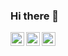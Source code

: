 
### Hi there 👋

<a target="_blank" href="https://www.linkedin.com/in/miguel-araujo-462303177/">
  <img align="left" alt="LinkdeIN" width="22px" src="https://cdn.jsdelivr.net/npm/simple-icons@v3/icons/linkedin.svg" />
</a>

<a target="_blank" href="https://mig1998.github.io/">
  <img align="left" alt="Site" width="22px" src="https://cdn.jsdelivr.net/npm/simple-icons@3.7.0/icons/sitepoint.svg" />
</a>

<a target="_blank" href="mailto:miguelaras@hotmail.com">
  <img align="left" alt="hotmail" width="22px" src="https://cdn.jsdelivr.net/npm/simple-icons@v3/icons/gmail.svg" />
</a>


<!--
**mig1998/mig1998** is a ✨ _special_ ✨ repository because its `README.md` (this file) appears on your GitHub profile.



Here are some ideas to get you started:

- 🔭 I’m currently working on ...
- 🌱 I’m currently learning ...
- 👯 I’m looking to collaborate on ...
- 🤔 I’m looking for help with ...
- 💬 Ask me about ...
- 📫 How to reach me: ...
- 😄 Pronouns: ...
- ⚡ Fun fact: ...
-->
